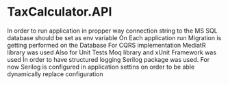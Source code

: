 # TaxCalculator.API
In order to run application in propper way connection string to the MS SQL database should be set as env variable
On Each application run Migration is getting performed on the Database
For CQRS implementation MediatR library was used
Also for Unit Tests Moq library and xUnit Framework was used
Ín order to have structured logging Serilog package was used. For now Serilog is configured in application settins on order to be able dynamically
replace configuration
